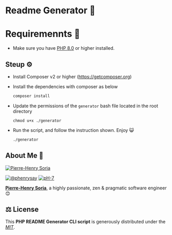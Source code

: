 # Readme Generator 🚀

# Requiremennts 📙

* Make sure you have [PHP 8.0](https://www.php.net/releases/8_0_0.php) or higher installed.


## Steup ⚙️

* Install Composer v2 or higher (https://getcomposer.org)
  
* Install the dependencies with composer as below

    ```bash
    composer install
    ```

* Update the permissions of the `generator` bash file located in the root directory

    ```
    chmod u+x ./generator
    ```

* Run the script, and follow the instruction shown. Enjoy 😺

    ```bash
    ./generator
    ```


## About Me 🤠

[![Pierre-Henry Soria](https://s.gravatar.com/avatar/a210fe61253c43c869d71eaed0e90149?s=200)](https://ph7.me "Pierre-Henry Soria personal website")

[![@phenrysay][twitter-image]](https://twitter.com/phenrysay) [![pH-7][github-image]](https://github.com/pH-7)

**[Pierre-Henry Soria](https://ph7.me)**, a highly passionate, zen &amp; pragmatic software engineer 😊


## ⚖️ License

This **PHP README Generator CLI script** is generously distributed under the *[MIT](https://opensource.org/licenses/MIT)*.


<!-- GitHub's Markdown reference links -->
[twitter-image]: https://img.shields.io/badge/Twitter-1DA1F2?style=for-the-badge&logo=twitter&logoColor=white
[github-image]: https://img.shields.io/badge/GitHub-100000?style=for-the-badge&logo=github&logoColor=white
